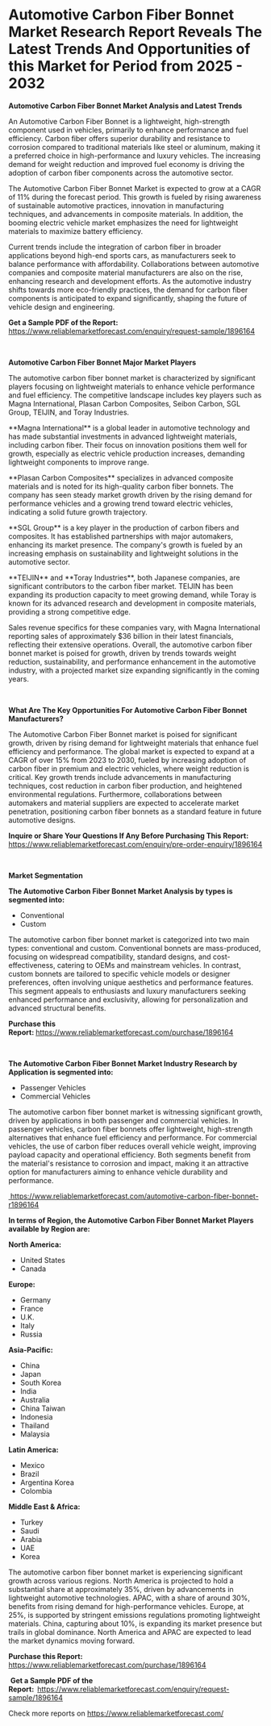 <p><h1>Automotive Carbon Fiber Bonnet Market Research Report Reveals The Latest Trends And Opportunities of this Market for Period from 2025 - 2032</h1></p><p><strong>Automotive Carbon Fiber Bonnet Market Analysis and Latest Trends</strong></p>
<p><p>An Automotive Carbon Fiber Bonnet is a lightweight, high-strength component used in vehicles, primarily to enhance performance and fuel efficiency. Carbon fiber offers superior durability and resistance to corrosion compared to traditional materials like steel or aluminum, making it a preferred choice in high-performance and luxury vehicles. The increasing demand for weight reduction and improved fuel economy is driving the adoption of carbon fiber components across the automotive sector.</p><p>The Automotive Carbon Fiber Bonnet Market is expected to grow at a CAGR of 11% during the forecast period. This growth is fueled by rising awareness of sustainable automotive practices, innovation in manufacturing techniques, and advancements in composite materials. In addition, the booming electric vehicle market emphasizes the need for lightweight materials to maximize battery efficiency.</p><p>Current trends include the integration of carbon fiber in broader applications beyond high-end sports cars, as manufacturers seek to balance performance with affordability. Collaborations between automotive companies and composite material manufacturers are also on the rise, enhancing research and development efforts. As the automotive industry shifts towards more eco-friendly practices, the demand for carbon fiber components is anticipated to expand significantly, shaping the future of vehicle design and engineering.</p></p>
<p><strong>Get a Sample PDF of the Report:&nbsp;</strong> <a href="https://www.reliablemarketforecast.com/enquiry/request-sample/1896164?utm_campaign=2749&utm_medium=2&utm_source=Github&utm_content=ia&utm_term=28032025&utm_id=automotive-carbon-fiber-bonnet">https://www.reliablemarketforecast.com/enquiry/request-sample/1896164</a></p>
<p>&nbsp;</p>
<p><strong>Automotive Carbon Fiber Bonnet Major Market Players</strong></p>
<p><p>The automotive carbon fiber bonnet market is characterized by significant players focusing on lightweight materials to enhance vehicle performance and fuel efficiency. The competitive landscape includes key players such as Magna International, Plasan Carbon Composites, Seibon Carbon, SGL Group, TEIJIN, and Toray Industries.</p><p>**Magna International** is a global leader in automotive technology and has made substantial investments in advanced lightweight materials, including carbon fiber. Their focus on innovation positions them well for growth, especially as electric vehicle production increases, demanding lightweight components to improve range.</p><p>**Plasan Carbon Composites** specializes in advanced composite materials and is noted for its high-quality carbon fiber bonnets. The company has seen steady market growth driven by the rising demand for performance vehicles and a growing trend toward electric vehicles, indicating a solid future growth trajectory.</p><p>**SGL Group** is a key player in the production of carbon fibers and composites. It has established partnerships with major automakers, enhancing its market presence. The company's growth is fueled by an increasing emphasis on sustainability and lightweight solutions in the automotive sector.</p><p>**TEIJIN** and **Toray Industries**, both Japanese companies, are significant contributors to the carbon fiber market. TEIJIN has been expanding its production capacity to meet growing demand, while Toray is known for its advanced research and development in composite materials, providing a strong competitive edge. </p><p>Sales revenue specifics for these companies vary, with Magna International reporting sales of approximately $36 billion in their latest financials, reflecting their extensive operations. Overall, the automotive carbon fiber bonnet market is poised for growth, driven by trends towards weight reduction, sustainability, and performance enhancement in the automotive industry, with a projected market size expanding significantly in the coming years.</p></p>
<p>&nbsp;</p>
<p><strong>What Are The Key Opportunities For Automotive Carbon Fiber Bonnet Manufacturers?</strong></p>
<p><p>The Automotive Carbon Fiber Bonnet market is poised for significant growth, driven by rising demand for lightweight materials that enhance fuel efficiency and performance. The global market is expected to expand at a CAGR of over 15% from 2023 to 2030, fueled by increasing adoption of carbon fiber in premium and electric vehicles, where weight reduction is critical. Key growth trends include advancements in manufacturing techniques, cost reduction in carbon fiber production, and heightened environmental regulations. Furthermore, collaborations between automakers and material suppliers are expected to accelerate market penetration, positioning carbon fiber bonnets as a standard feature in future automotive designs.</p></p>
<p><strong>Inquire or Share Your Questions If Any Before Purchasing This Report:</strong> <a href="https://www.reliablemarketforecast.com/enquiry/pre-order-enquiry/1896164?utm_campaign=2749&utm_medium=2&utm_source=Github&utm_content=ia&utm_term=28032025&utm_id=automotive-carbon-fiber-bonnet">https://www.reliablemarketforecast.com/enquiry/pre-order-enquiry/1896164</a></p>
<p>&nbsp;</p>
<p><strong>Market Segmentation</strong></p>
<p><strong>The Automotive Carbon Fiber Bonnet Market Analysis by types is segmented into:</strong></p>
<p><ul><li>Conventional</li><li>Custom</li></ul></p>
<p><p>The automotive carbon fiber bonnet market is categorized into two main types: conventional and custom. Conventional bonnets are mass-produced, focusing on widespread compatibility, standard designs, and cost-effectiveness, catering to OEMs and mainstream vehicles. In contrast, custom bonnets are tailored to specific vehicle models or designer preferences, often involving unique aesthetics and performance features. This segment appeals to enthusiasts and luxury manufacturers seeking enhanced performance and exclusivity, allowing for personalization and advanced structural benefits.</p></p>
<p><strong>Purchase this Report:&nbsp;</strong><a href="https://www.reliablemarketforecast.com/purchase/1896164?utm_campaign=2749&utm_medium=2&utm_source=Github&utm_content=ia&utm_term=28032025&utm_id=automotive-carbon-fiber-bonnet">https://www.reliablemarketforecast.com/purchase/1896164</a></p>
<p>&nbsp;</p>
<p><strong>The Automotive Carbon Fiber Bonnet Market Industry Research by Application is segmented into:</strong></p>
<p><ul><li>Passenger Vehicles</li><li>Commercial Vehicles</li></ul></p>
<p><p>The automotive carbon fiber bonnet market is witnessing significant growth, driven by applications in both passenger and commercial vehicles. In passenger vehicles, carbon fiber bonnets offer lightweight, high-strength alternatives that enhance fuel efficiency and performance. For commercial vehicles, the use of carbon fiber reduces overall vehicle weight, improving payload capacity and operational efficiency. Both segments benefit from the material's resistance to corrosion and impact, making it an attractive option for manufacturers aiming to enhance vehicle durability and performance.</p></p>
<p><a href="https://www.reliablemarketforecast.com/automotive-carbon-fiber-bonnet-r1896164?utm_campaign=2749&utm_medium=2&utm_source=Github&utm_content=ia&utm_term=28032025&utm_id=automotive-carbon-fiber-bonnet">&nbsp;https://www.reliablemarketforecast.com/automotive-carbon-fiber-bonnet-r1896164</a></p>
<p><strong>In terms of Region, the Automotive Carbon Fiber Bonnet Market Players available by Region are:</strong></p>
<p>
    <p> <strong> North America: </strong>
        <ul>
            <li>United States</li>
            <li>Canada</li>
        </ul>
        </p> 
    <p> <strong> Europe: </strong>
        <ul>
            <li>Germany</li>
            <li>France</li>
            <li>U.K.</li>
            <li>Italy</li>
            <li>Russia</li>
        </ul>
        </p> 
    <p> <strong> Asia-Pacific: </strong>
        <ul>
            <li>China</li>
            <li>Japan</li>
            <li>South Korea</li>
            <li>India</li>
            <li>Australia</li>
            <li>China Taiwan</li>
            <li>Indonesia</li>
            <li>Thailand</li>
            <li>Malaysia</li>
        </ul>
        </p> 
    <p> <strong> Latin America: </strong>
        <ul>
            <li>Mexico</li>
            <li>Brazil</li>
            <li>Argentina Korea</li>
            <li>Colombia</li>
        </ul>
        </p> 
    <p> <strong> Middle East & Africa: </strong>
        <ul>
            <li>Turkey</li>
            <li>Saudi</li>
            <li>Arabia</li>
            <li>UAE</li>
            <li>Korea</li>
        </ul>
    </p>
    </p>
<p><p>The automotive carbon fiber bonnet market is experiencing significant growth across various regions. North America is projected to hold a substantial share at approximately 35%, driven by advancements in lightweight automotive technologies. APAC, with a share of around 30%, benefits from rising demand for high-performance vehicles. Europe, at 25%, is supported by stringent emissions regulations promoting lightweight materials. China, capturing about 10%, is expanding its market presence but trails in global dominance. North America and APAC are expected to lead the market dynamics moving forward.</p></p>
<p><strong>Purchase this Report: </strong><a href="https://www.reliablemarketforecast.com/purchase/1896164?utm_campaign=2749&utm_medium=2&utm_source=Github&utm_content=ia&utm_term=28032025&utm_id=automotive-carbon-fiber-bonnet">https://www.reliablemarketforecast.com/purchase/1896164</a></p>
<p>&nbsp;<strong>Get a Sample PDF of the Report:&nbsp;&nbsp;</strong><a href="https://www.reliablemarketforecast.com/enquiry/request-sample/1896164?utm_campaign=2749&utm_medium=2&utm_source=Github&utm_content=ia&utm_term=28032025&utm_id=automotive-carbon-fiber-bonnet">https://www.reliablemarketforecast.com/enquiry/request-sample/1896164</a></p>
<p><strong></strong></p>
<p>Check more reports on <a href="https://www.reliablemarketforecast.com/?utm_campaign=2749&utm_medium=2&utm_source=Github&utm_content=ia&utm_term=28032025&utm_id=automotive-carbon-fiber-bonnet">https://www.reliablemarketforecast.com/</a></p>